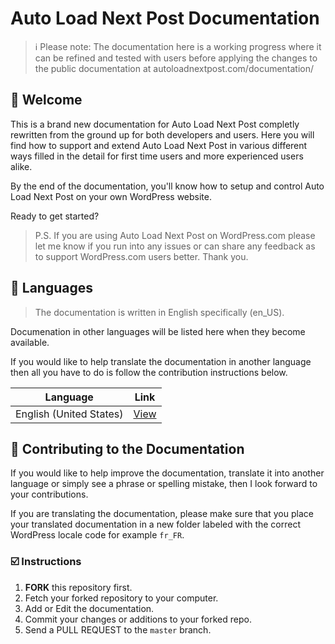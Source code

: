 # Auto Load Next Post Documentation

> ℹ️ Please note: The documentation here is a working progress where it can be refined and tested with users before applying the changes to the public documentation at autoloadnextpost.com/documentation/


## 👋 Welcome

This is a brand new documentation for Auto Load Next Post completly rewritten from the ground up for both developers and users. Here you will find how to support and extend Auto Load Next Post in various different ways filled in the detail for first time users and more experienced users alike.

By the end of the documentation, you'll know how to setup and control Auto Load Next Post on your own WordPress website.

Ready to get started?

> P.S. If you are using Auto Load Next Post on WordPress.com please let me know if you run into any issues or can share any feedback as to support WordPress.com users better. Thank you.


## 💬 Languages

> The documentation is written in English specifically (en_US).

Documenation in other languages will be listed here when they become available.

If you would like to help translate the documentation in another language then all you have to do is follow the contribution instructions below.

| Language | Link |
| -------- | ---- |
| English (United States) | [View](https://github.com/AutoLoadNextPost/alnp-documentation/tree/master/en_US) |
<!--
| French (France) | [View](https://github.com/AutoLoadNextPost/alnp-documentation/tree/master/fr_FR) |
| Spanish (Spain) | [View](https://github.com/AutoLoadNextPost/alnp-documentation/tree/master/es_ES) |
| Italian  | [View](https://github.com/AutoLoadNextPost/alnp-documentation/tree/master/it_IT) |
| Japanese  | [View](https://github.com/AutoLoadNextPost/alnp-documentation/tree/master/jp_JP) |
-->


## 📝 Contributing to the Documentation

If you would like to help improve the documentation, translate it into another language or simply see a phrase or spelling mistake, then I look forward to your contributions.

If you are translating the documentation, please make sure that you place your translated documentation in a new folder labeled with the correct WordPress locale code for example `fr_FR`.

### ☑️ Instructions

1. **FORK** this repository first.
2. Fetch your forked repository to your computer.
3. Add or Edit the documentation.
4. Commit your changes or additions to your forked repo.
5. Send a PULL REQUEST to the `master` branch.
